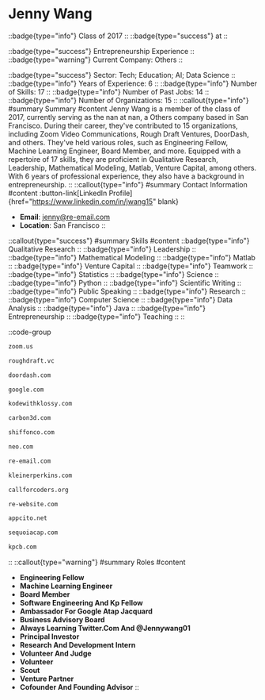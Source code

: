 # Jenny Wang
::badge{type="info"}
Class of 2017
::
::badge{type="success"}
 at 
::

::badge{type="success"}
Entrepreneurship Experience
::
::badge{type="warning"}
Current Company: Others
::

::badge{type="success"}
Sector: Tech; Education; AI; Data Science
::
::badge{type="info"}
Years of Experience: 6
::
::badge{type="info"}
Number of Skills: 17
::
::badge{type="info"}
Number of Past Jobs: 14
::
::badge{type="info"}
Number of Organizations: 15
::
::callout{type="info"}
#summary
Summary
#content
Jenny Wang is a member of the class of 2017, currently serving as the nan at nan, a Others company based in San Francisco. During their career, they've contributed to 15 organizations, including Zoom Video Communications, Rough Draft Ventures, DoorDash, and others. They've held various roles, such as Engineering Fellow, Machine Learning Engineer, Board Member, and more. Equipped with a repertoire of 17 skills, they are proficient in Qualitative Research, Leadership, Mathematical Modeling, Matlab, Venture Capital, among others.  With 6 years of professional experience, they also have a background in entrepreneurship.
::
::callout{type="info"}
#summary
Contact Information
#content
:button-link[LinkedIn Profile]{href="https://www.linkedin.com/in/jwang15" blank}
- **Email**: jenny@re-email.com
- **Location**: San Francisco
::

::callout{type="success"}
#summary
Skills
#content
::badge{type="info"}
Qualitative Research
::
::badge{type="info"}
Leadership
::
::badge{type="info"}
Mathematical Modeling
::
::badge{type="info"}
Matlab
::
::badge{type="info"}
Venture Capital
::
::badge{type="info"}
Teamwork
::
::badge{type="info"}
Statistics
::
::badge{type="info"}
Science
::
::badge{type="info"}
Python
::
::badge{type="info"}
Scientific Writing
::
::badge{type="info"}
Public Speaking
::
::badge{type="info"}
Research
::
::badge{type="info"}
Computer Science
::
::badge{type="info"}
Data Analysis
::
::badge{type="info"}
Java
::
::badge{type="info"}
Entrepreneurship
::
::badge{type="info"}
Teaching
::
::

::code-group
```bash [Zoom Video Communications]
zoom.us
```
```bash [Rough Draft Ventures]
roughdraft.vc
```
```bash [DoorDash]
doordash.com
```
```bash [Google]
google.com
```
```bash [Kode with Klossy]
kodewithklossy.com
```
```bash [Carbon]
carbon3d.com
```
```bash [Shiffon Co.]
shiffonco.com
```
```bash [Neo]
neo.com
```
```bash [Re Email]
re-email.com
```
```bash [Kleiner Perkins]
kleinerperkins.com
```
```bash [Call for Coders]
callforcoders.org
```
```bash [re—inc]
re-website.com
```
```bash [Stealth Mode Startup Company]
appcito.net
```
```bash [Sequoia Capital India]
sequoiacap.com
```
```bash [Kleiner Perkins Caufield & Byers]
kpcb.com
```
::
::callout{type="warning"}
#summary
Roles
#content
- **Engineering Fellow**
- **Machine Learning Engineer**
- **Board Member**
- **Software Engineering And Kp Fellow**
- **Ambassador For Google Atap Jacquard**
- **Business Advisory Board**
- **Always Learning Twitter.Com And @Jennywang01**
- **Principal Investor**
- **Research And Development Intern**
- **Volunteer And Judge**
- **Volunteer**
- **Scout**
- **Venture Partner**
- **Cofounder And Founding Advisor**
::


